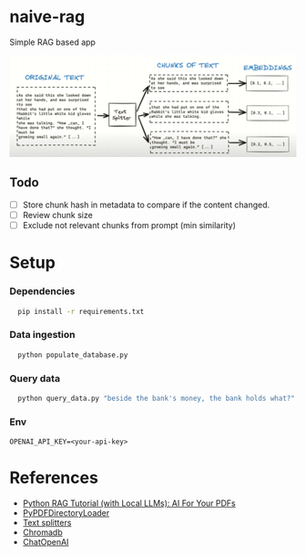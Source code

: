# naive-rag
Simple RAG based app

![rag architecture](./assets/rag.png)

## Todo
 - [ ] Store chunk hash in metadata to compare if the content changed.
 - [ ] Review chunk size
 - [ ] Exclude not relevant chunks from prompt (min similarity)

# Setup

### Dependencies
```bash
  pip install -r requirements.txt
```

### Data ingestion
```bash
  python populate_database.py
```

### Query data
```bash
  python query_data.py "beside the bank's money, the bank holds what?"
```

### Env
```dotenv
OPENAI_API_KEY=<your-api-key>
```

# References
 - [Python RAG Tutorial (with Local LLMs): AI For Your PDFs](https://youtu.be/2TJxpyO3ei4?list=PLZJBfja3V3Ru9jR6vxD6TRrz1bRI4zK6j)
 - [PyPDFDirectoryLoader](https://python.langchain.com/api_reference/community/document_loaders/langchain_community.document_loaders.pdf.PyPDFDirectoryLoader.html#langchain_community.document_loaders.pdf.PyPDFDirectoryLoader)
 - [Text splitters](https://python.langchain.com/api_reference/text_splitters/index.html)
 - [Chromadb](https://python.langchain.com/api_reference/community/vectorstores/langchain_community.vectorstores.chroma.Chroma.html)
 - [ChatOpenAI](https://python.langchain.com/api_reference/openai/chat_models/langchain_openai.chat_models.base.ChatOpenAI.html)
